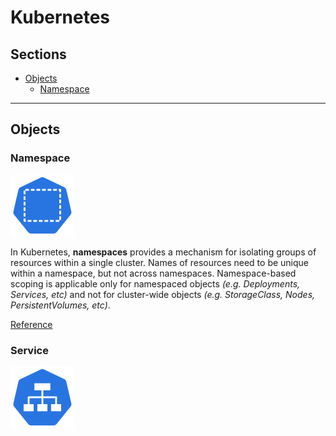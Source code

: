 # Kubernetes

## Sections

-  [Objects](#objects)
   -  [Namespace](#namespace)

---

## Objects

### Namespace

![namespace](./assets/objects/namespace.svg)

In Kubernetes, **namespaces** provides a mechanism for isolating groups of resources within a single cluster.
Names of resources need to be unique within a namespace, but not across namespaces.
Namespace-based scoping is applicable only for namespaced objects _(e.g. Deployments, Services, etc)_ and not for cluster-wide objects _(e.g. StorageClass, Nodes, PersistentVolumes, etc)_.

[Reference](https://kubernetes.io/docs/concepts/overview/working-with-objects/namespaces/)

### Service

![service](./assets/objects/service.svg)
